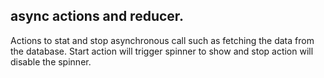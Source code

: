## async actions and reducer.
Actions to stat and stop asynchronous call such as fetching the data from the database. Start action will trigger
spinner to show and stop action will disable the spinner.
